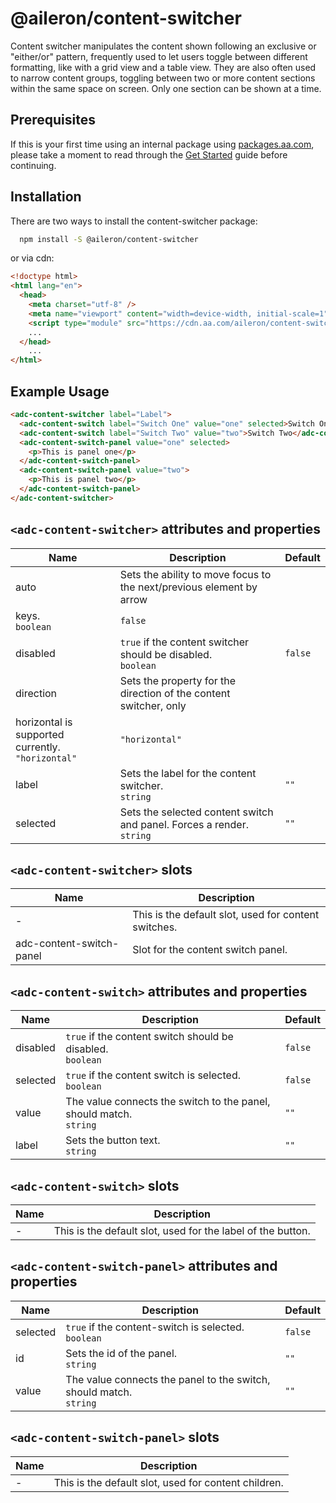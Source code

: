 # @aileron/content-switcher

Content switcher manipulates the content shown following an exclusive
or "either/or" pattern, frequently used to let users toggle between
different formatting, like with a grid view and a table view. They are also
often used to narrow content groups, toggling between two or more content
sections within the same space on screen. Only one section can be shown at a time.

## Prerequisites

If this is your first time using an internal package using [packages.aa.com](https://packages.aa.com),
please take a moment to read through the [Get Started](https://aileron.aa.com/developing/get-started)
guide before continuing.

## Installation

There are two ways to install the content-switcher package:

```bash
  npm install -S @aileron/content-switcher
```

or via cdn:

```html
<!doctype html>
<html lang="en">
  <head>
    <meta charset="utf-8" />
    <meta name="viewport" content="width=device-width, initial-scale=1" />
    <script type="module" src="https://cdn.aa.com/aileron/content-switcher@latest/dist/content-switcher.js"></script>
    ...
  </head>
    ...
</html>
```

## Example Usage

```html
<adc-content-switcher label="Label">
  <adc-content-switch label="Switch One" value="one" selected>Switch One</adc-content-switch>
  <adc-content-switch label="Switch Two" value="two">Switch Two</adc-content-switch>
  <adc-content-switch-panel value="one" selected>
    <p>This is panel one</p>
  </adc-content-switch-panel>
  <adc-content-switch-panel value="two">
    <p>This is panel two</p>
  </adc-content-switch-panel>
</adc-content-switcher>
```

## `<adc-content-switcher>` attributes and properties

|Name|Description|Default|
|----|-----------|-------|
|auto| Sets the ability to move focus to the next/previous element by arrow
keys.<br />`boolean`|`false`|
|disabled|`true` if the content switcher should be disabled.<br />`boolean`|`false`|
|direction| Sets the property for the direction of the content switcher, only
horizontal is supported currently.<br />`"horizontal"`|`"horizontal"`|
|label| Sets the label for the content switcher.<br />`string`|`""`|
|selected| Sets the selected content switch and panel. Forces a render.<br />`string`|`""`|

## `<adc-content-switcher>` slots

|Name|Description|
|----|-----------|
| - |This is the default slot, used for content switches.
| adc-content-switch-panel | Slot for the content switch panel.

## `<adc-content-switch>` attributes and properties

|Name|Description|Default|
|----|-----------|-------|
|disabled| `true` if the content switch should be disabled.<br />`boolean`|`false`|
|selected| `true` if the content switch is selected.<br />`boolean`|`false`|
|value| The value connects the switch to the panel, should match.<br />`string`|`""`|
|label| Sets the button text.<br />`string`|`""`|

## `<adc-content-switch>` slots

|Name|Description|
|----|-----------|
| - | This is the default slot, used for the label of the button.

## `<adc-content-switch-panel>` attributes and properties

|Name|Description|Default|
|----|-----------|-------|
|selected| `true` if the content-switch is selected.<br />`boolean`|`false`|
|id| Sets the id of the panel.<br />`string`|`""`|
|value| The value connects the panel to the switch, should match.<br />`string`|`""`|

## `<adc-content-switch-panel>` slots

|Name|Description|
|----|-----------|
| - | This is the default slot, used for content children.
